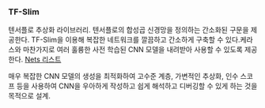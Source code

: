 ### TF-Slim

텐서플로 추상화 라이브러리. 텐서플로의 합성곱 신경망을 정의하는 간소화된 구문을 제공한다. TF-Slim을 이용해 복잡한 네트워크를 깔끔하고 간소하게 구축할 수 있다.케라스와 마찬가지로 여러 훌륭한 사전 학습된 CNN 모델을 내려받아 사용할 수 있도록 제공한다. [Nets 리스트](https://github.com/tensorflow/tensorflow/tree/master/tensorflow/contrib/slim/python/slim/nets/)

매우 복잡한 CNN 모델의 생성을 최적화하여 고수준 계층, 가변적인 추상화, 인수 스코프 등을 사용하여 CNN을 우아하게 작성하고 쉽게 해석하고 디버깅할 수 있게 하는 것을 목적으로 설계.

